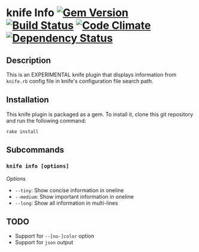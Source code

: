 # knife Info [![Gem Version](https://badge.fury.io/rb/knife-info.png)](http://badge.fury.io/rb/knife-info) [![Build Status](https://travis-ci.org/outofjungle/knife-info.png?branch=master)](https://travis-ci.org/outofjungle/knife-info) [![Code Climate](https://codeclimate.com/github/outofjungle/knife-info.png)](https://codeclimate.com/github/outofjungle/knife-info) [![Dependency Status](https://gemnasium.com/outofjungle/knife-info.png)](https://gemnasium.com/outofjungle/knife-info)

## Description

This is an EXPERIMENTAL knife plugin that displays information from `knife.rb` config file in knife's configuration file search path.

## Installation

This knife plugin is packaged as a gem. To install it, clone this
git repository and run the following command:

    rake install

## Subcommands

### `knife info [options]`

*Options*

  * `--tiny`: Show concise information in oneline
  * `--medium`: Show important information in oneline
  * `--long`: Show all information in multi-lines

## TODO

* Support for `--[no-]color` option
* Support for `json` output
